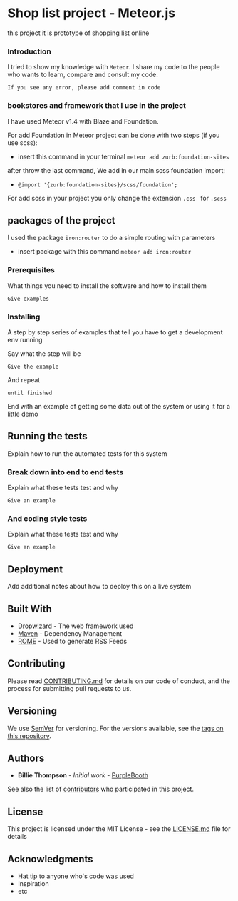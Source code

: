 # Shop list project - Meteor.js

this project it is prototype of shopping list online

### Introduction

I tried to show my knowledge with `Meteor`. I share my code to the people who wants to learn, compare and consult my code.

```
If you see any error, please add comment in code
```
### bookstores and framework that I use in the project

I have used Meteor v1.4 with Blaze and Foundation.

For add Foundation in Meteor project can be done with two steps (if you use scss):

* insert this command in your terminal  `meteor add zurb:foundation-sites`

after throw the last command, We add in our main.scss foundation import:

* `@import '{zurb:foundation-sites}/scss/foundation';`

For add scss in your project you only change the extension `.css ` for `.scss`

## packages of the project

I used the package `iron:router` to do a simple routing with parameters
* insert package with this command `meteor add iron:router`

### Prerequisites

What things you need to install the software and how to install them

```
Give examples
```

### Installing

A step by step series of examples that tell you have to get a development env running

Say what the step will be

```
Give the example
```

And repeat

```
until finished
```

End with an example of getting some data out of the system or using it for a little demo

## Running the tests

Explain how to run the automated tests for this system

### Break down into end to end tests

Explain what these tests test and why

```
Give an example
```

### And coding style tests

Explain what these tests test and why

```
Give an example
```

## Deployment

Add additional notes about how to deploy this on a live system

## Built With

* [Dropwizard](http://www.dropwizard.io/1.0.2/docs/) - The web framework used
* [Maven](https://maven.apache.org/) - Dependency Management
* [ROME](https://rometools.github.io/rome/) - Used to generate RSS Feeds

## Contributing

Please read [CONTRIBUTING.md](https://gist.github.com/PurpleBooth/b24679402957c63ec426) for details on our code of conduct, and the process for submitting pull requests to us.

## Versioning

We use [SemVer](http://semver.org/) for versioning. For the versions available, see the [tags on this repository](https://github.com/your/project/tags).

## Authors

* **Billie Thompson** - *Initial work* - [PurpleBooth](https://github.com/PurpleBooth)

See also the list of [contributors](https://github.com/your/project/contributors) who participated in this project.

## License

This project is licensed under the MIT License - see the [LICENSE.md](LICENSE.md) file for details

## Acknowledgments

* Hat tip to anyone who's code was used
* Inspiration
* etc
